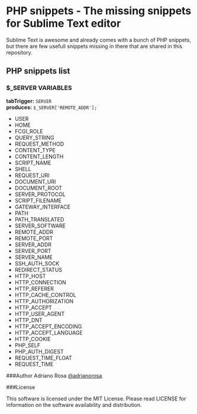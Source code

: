 PHP snippets - The missing snippets for Sublime Text editor
====

Sublime Text is awesome and already comes with a bunch of PHP snippets, but there are few usefull snippets missing in there that are shared in this repository.

PHP snippets list
----
### $_SERVER VARIABLES

**tabTrigger:** `SERVER`  
**produces:** `$_SERVER['REMOTE_ADDR'];`

 * USER
 * HOME
 * FCGI_ROLE
 * QUERY_STRING
 * REQUEST_METHOD
 * CONTENT_TYPE
 * CONTENT_LENGTH
 * SCRIPT_NAME
 * SHELL
 * REQUEST_URI
 * DOCUMENT_URI
 * DOCUMENT_ROOT
 * SERVER_PROTOCOL
 * SCRIPT_FILENAME
 * GATEWAY_INTERFACE
 * PATH
 * PATH_TRANSLATED
 * SERVER_SOFTWARE
 * REMOTE_ADDR
 * REMOTE_PORT
 * SERVER_ADDR
 * SERVER_PORT
 * SERVER_NAME
 * SSH_AUTH_SOCK
 * REDIRECT_STATUS
 * HTTP_HOST
 * HTTP_CONNECTION
 * HTTP_REFERER
 * HTTP_CACHE_CONTROL
 * HTTP_AUTHORIZATION
 * HTTP_ACCEPT
 * HTTP_USER_AGENT
 * HTTP_DNT
 * HTTP_ACCEPT_ENCODING
 * HTTP_ACCEPT_LANGUAGE
 * HTTP_COOKIE
 * PHP_SELF
 * PHP_AUTH_DIGEST
 * REQUEST_TIME_FLOAT
 * REQUEST_TIME

###Author
Adriano Rosa
[@adrianorosa](https://twitter.com/adrianorosa)

###License

This software is licensed under the MIT License. Please read LICENSE for information on the software availability and distribution.
